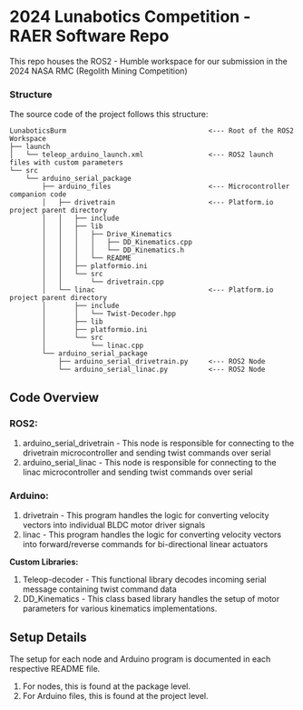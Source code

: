 # 2024 Lunabotics Competition - RAER Software Repo

This repo houses the ROS2 - Humble workspace for our submission in the 2024 NASA RMC (Regolith Mining Competition)


### Structure

The source code of the project follows this structure:

```
LunaboticsBurm                                   <--- Root of the ROS2 Workspace
├── launch
│   └── teleop_arduino_launch.xml                <--- ROS2 launch files with custom parameters
└── src
    └── arduino_serial_package
        ├── arduino_files                        <--- Microcontroller companion code
        │   ├── drivetrain                       <--- Platform.io project parent directory
        │   │   ├── include
        │   │   ├── lib
        │   │   │   ├── Drive_Kinematics
        │   │   │   │   ├── DD_Kinematics.cpp
        │   │   │   │   └── DD_Kinematics.h
        │   │   │   └── README
        │   │   ├── platformio.ini
        │   │   └── src
        │   │       └── drivetrain.cpp
        │   └── linac                            <--- Platform.io project parent directory
        │       ├── include
        │       │   └── Twist-Decoder.hpp
        │       ├── lib
        │       ├── platformio.ini
        │       └── src
        │           └── linac.cpp
        └── arduino_serial_package
            ├── arduino_serial_drivetrain.py     <--- ROS2 Node
            └── arduino_serial_linac.py          <--- ROS2 Node
```

## Code Overview

### ROS2:

1. arduino_serial_drivetrain - This node is responsible for connecting to the drivetrain microcontroller and sending twist commands over serial
2. arduino_serial_linac - This node is responsible for connecting to the linac microcontroller and sending twist commands over serial

### Arduino:

1. drivetrain - This program handles the logic for converting velocity vectors into individual BLDC motor driver signals
2. linac - This program handles the logic for converting velocity vectors into forward/reverse commands for bi-directional linear actuators

**Custom Libraries:**
1. Teleop-decoder - This functional library decodes incoming serial message containing twist command data
2. DD_Kinematics - This class based library handles the setup of motor parameters for various kinematics implementations.

## Setup Details

The setup for each node and Arduino program is documented in each respective README file.

1. For nodes, this is found at the package level.
2. For Arduino files, this is found at the project level.
